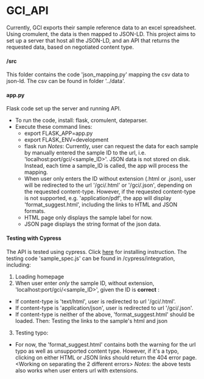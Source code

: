 # GCI_API

Currently, GCI exports their sample reference data to an excel spreadsheet. Using cromulent, the data is then mapped to JSON-LD. This project aims to set up a server that host all the JSON-LD, and an API that returns the requested data, based on negotiated content type.

#### /src

This folder contains the code 'json_mapping.py' mapping the csv data to json-ld. The csv can be found 
in folder '../data'.

#### app.py

Flask code set up the server and running API. 
* To run the code, install: flask, cromulent, dateparser.
* Execute these command lines:
  * export FLASK_APP=app.py
  * export FLASK_ENV=development
  * flask run
*Notes*: Currently, user can request the data for each sample by manually entered the sample ID to the url, i.e. 'localhost:port/gci/<sample_ID>'. JSON data is not stored on disk. Instead, each time a sample_ID is called, the app will process the mapping. 
  * When user only enters the ID without extension (.html or .json), user will be redirected to the url '/gci/<ID>.html' or '/gci/<ID>.json', depending on the requested content-type. However, if the requested content-type is not supported, e.g. 'application/pdf', the app will display 'format_suggest.html', including the links to HTML and JSON formats. 
  * HTML page only displays the sample label for now.
  * JSON page displays the string format of the json data.

#### Testing with Cypress
The API is tested using cypress. Click [here](https://docs.cypress.io/guides/getting-started/installing-cypress.html) for installing instruction. 
The testing code 'sample_spec.js' can be found in /cypress/integration, including:
1. Loading homepage
2. When user enter *only* the sample ID, without extension, 'localhost:port/gci/<sample_ID>', given the ID is **correct** :
  * If content-type is 'text/html', user is redirected to url '/gci/<ID>.html'.
  * If content-type is 'application/json', user is redirected to url '/gci/<ID>.json'.
  * If content-type is neither of the above, 'format_suggest.html' should be loaded. Then:
   Testing the links to the sample's html and json 
3. Testing typo:
  * For now, the 'format_suggest.html' contains both the warning for the url typo as well as unsupported content type. However, if it's a typo, clicking on either HTML or JSON links should return the 404 error page. <Working on separating the 2 different errors>
  	*Notes*: the above tests also works when user enters url with extensions. 








